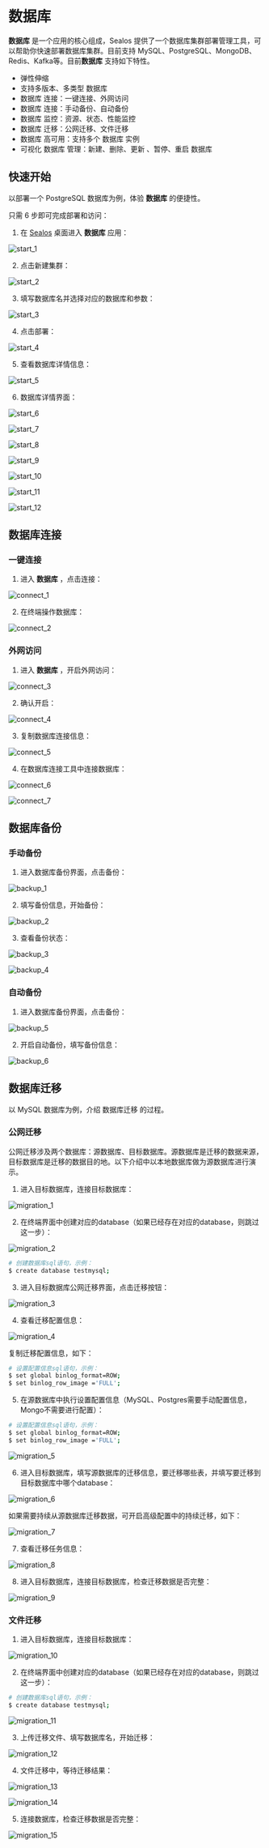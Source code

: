 # 数据库

**数据库** 是一个应用的核心组成，Sealos 提供了一个数据库集群部署管理工具，可以帮助你快速部署数据库集群。目前支持
MySQL、PostgreSQL、MongoDB、Redis、Kafka等。目前**数据库** 支持如下特性。

+ 弹性伸缩
+ 支持多版本、多类型 数据库
+ 数据库 连接：一键连接、外网访问
+ 数据库 连接：手动备份、自动备份
+ 数据库 监控：资源、状态、性能监控
+ 数据库 迁移：公网迁移、文件迁移
+ 数据库 高可用：支持多个 数据库 实例
+ 可视化 数据库 管理：新建、删除、更新 、暂停、重启 数据库


## 快速开始

以部署一个 PostgreSQL 数据库为例，体验 **数据库** 的便捷性。

只需 6 步即可完成部署和访问：

1. 在 [Sealos](https://cloud.sealos.io) 桌面进入 **数据库** 应用：

![start_1](./imgs/start_1.png)

2. 点击新建集群：

![start_2](./imgs/start_2.png)

3. 填写数据库名并选择对应的数据库和参数：

![start_3](./imgs/start_3.png)

4. 点击部署：

![start_4](./imgs/start_4.png)

5. 查看数据库详情信息：

![start_5](./imgs/start_5.png)

6. 数据库详情界面：

![start_6](./imgs/start_6.png)

![start_7](./imgs/start_7.png)

![start_8](./imgs/start_8.png)

![start_9](./imgs/start_9.png)

![start_10](./imgs/start_10.png)

![start_11](./imgs/start_11.png)

![start_12](./imgs/start_12.png)

## 数据库连接

### 一键连接

1. 进入 **数据库** ，点击连接：

![connect_1](./imgs/connect_1.png)

2. 在终端操作数据库：

![connect_2](./imgs/connect_2.png)

### 外网访问

1. 进入 **数据库** ，开启外网访问：

![connect_3](./imgs/connect_3.png)

2. 确认开启：

![connect_4](./imgs/connect_4.png)

3. 复制数据库连接信息：

![connect_5](./imgs/connect_5.png)

4. 在数据库连接工具中连接数据库：

![connect_6](./imgs/connect_6.png)

![connect_7](./imgs/connect_7.png)

## 数据库备份

### 手动备份

1. 进入数据库备份界面，点击备份：

![backup_1](./imgs/backup_1.png)

2. 填写备份信息，开始备份：

![backup_2](./imgs/backup_2.png)

3. 查看备份状态：

![backup_3](./imgs/backup_3.png)

![backup_4](./imgs/backup_4.png)


### 自动备份

1. 进入数据库备份界面，点击备份：

![backup_5](./imgs/backup_5.png)

2. 开启自动备份，填写备份信息：

![backup_6](./imgs/backup_6.png)


## 数据库迁移

以 MySQL 数据库为例，介绍 数据库迁移 的过程。

### 公网迁移

公网迁移涉及两个数据库：源数据库、目标数据库。源数据库是迁移的数据来源，目标数据库是迁移的数据目的地。以下介绍中以本地数据库做为源数据库进行演示。

1. 进入目标数据库，连接目标数据库：

![migration_1](./imgs/migration_1.png)

2. 在终端界面中创建对应的database（如果已经存在对应的database，则跳过这一步）：

![migration_2](./imgs/migration_2.png)
```bash
# 创建数据库sql语句，示例：
$ create database testmysql;
```

3. 进入目标数据库公网迁移界面，点击迁移按钮：

![migration_3](./imgs/migration_3.png)

4. 查看迁移配置信息：

![migration_4](./imgs/migration_4.png)

复制迁移配置信息，如下：
```bash
# 设置配置信息sql语句，示例：
$ set global binlog_format=ROW;
$ set binlog_row_image ='FULL';
```

5. 在源数据库中执行设置配置信息（MySQL、Postgres需要手动配置信息，Mongo不需要进行配置）：
```bash
# 设置配置信息sql语句，示例：
$ set global binlog_format=ROW;
$ set binlog_row_image ='FULL';
```

![migration_5](./imgs/migration_5.png)

6. 进入目标数据库，填写源数据库的迁移信息，要迁移哪些表，并填写要迁移到目标数据库中哪个database：

![migration_6](./imgs/migration_6.png)

如果需要持续从源数据库迁移数据，可开启高级配置中的持续迁移，如下：

![migration_7](./imgs/migration_7.png)

7. 查看迁移任务信息：

![migration_8](./imgs/migration_8.png)

8. 进入目标数据库，连接目标数据库，检查迁移数据是否完整：

![migration_9](./imgs/migration_9.png)

### 文件迁移

1. 进入目标数据库，连接目标数据库：

![migration_10](./imgs/migration_10.png)

2. 在终端界面中创建对应的database（如果已经存在对应的database，则跳过这一步）：
```bash
# 创建数据库sql语句，示例：
$ create database testmysql;
```

![migration_11](./imgs/migration_11.png)

3. 上传迁移文件、填写数据库名，开始迁移：

![migration_12](./imgs/migration_12.png)

4. 文件迁移中，等待迁移结果：

![migration_13](./imgs/migration_13.png)

![migration_14](./imgs/migration_14.png)

5. 连接数据库，检查迁移数据是否完整：

![migration_15](./imgs/migration_15.png)